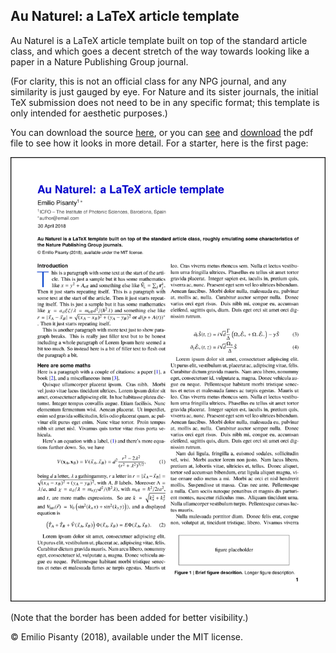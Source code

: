 Au Naturel: a LaTeX article template
------------------------------------

Au Naturel is a LaTeX article template built on top of the standard article class, and which goes a decent stretch of the way towards looking like a paper in a Nature Publishing Group journal.

(For clarity, this is not an official class for any NPG journal, and any similarity is just gauged by eye. For Nature and its sister journals, the initial TeX submission does not need to be in any specific format; this template is only intended for aesthetic purposes.)

You can download the source [here](https://github.com/episanty/AuNaturel/archive/master.zip), or you can [see](https://github.com/episanty/TheYoungManTheStation/blob/master/AuNaturel.pdf) and [download](https://github.com/episanty/TheYoungManTheStation/raw/master/AuNaturel.pdf) the pdf file to see how it looks in more detail. For a starter, here is the first page:

[<img src="https://github.com/episanty/AuNaturel/raw/master/AuNaturel.png" width="600" title="First page of the template">](https://github.com/episanty/TheYoungManTheStation/blob/master/AuNaturel.pdf)

(Note that the border has been added for better visibility.)

© Emilio Pisanty (2018), available under the MIT license.
